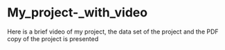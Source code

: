 # My_project-_with_video
Here is a brief video of my project, the data set of the project and the PDF copy of the project is presented
